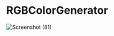 ﻿# RGBColorGenerator
![Screenshot (81)](https://github.com/albinsabu2023/RGBColorGenerator/assets/126412402/adc4b067-5bbc-41b0-b8ab-6607e3c833b6)

